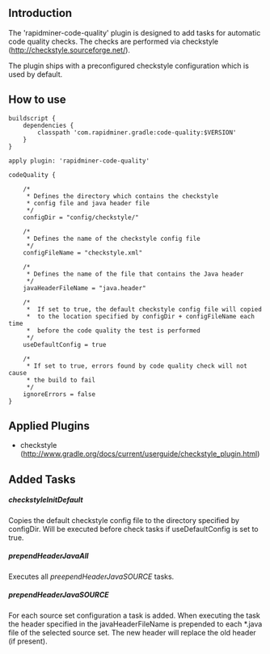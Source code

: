 ## Introduction
The 'rapidminer-code-quality' plugin is designed to add tasks for automatic code quality checks. The checks are performed via checkstyle (http://checkstyle.sourceforge.net/).

The plugin ships with a preconfigured checkstyle configuration which is used by default.

## How to use
	buildscript { 
		dependencies { 
			classpath 'com.rapidminer.gradle:code-quality:$VERSION'
		} 
	}
	 
	apply plugin: 'rapidminer-code-quality'
	 
	codeQuality {
	 
		/*
		 * Defines the directory which contains the checkstyle
		 * config file and java header file
		 */
		configDir = "config/checkstyle/"
	 
		/*
		 * Defines the name of the checkstyle config file
		 */
		configFileName = "checkstyle.xml"
	 
		/*
		 * Defines the name of the file that contains the Java header
		 */
		javaHeaderFileName = "java.header"
	 
		/*
		 *  If set to true, the default checkstyle config file will copied 
		 *  to the location specified by configDir + configFileName each time 
		 *  before the code quality the test is performed
		 */
		useDefaultConfig = true
		
		/*
		 * If set to true, errors found by code quality check will not cause 
		 * the build to fail 
		 */
		ignoreErrors = false
	}
	
## Applied Plugins
- checkstyle (http://www.gradle.org/docs/current/userguide/checkstyle_plugin.html)

## Added Tasks
##### checkstyleInitDefault
Copies the default checkstyle config file to the directory specified by configDir. Will be executed before check tasks if useDefaultConfig is set to true.

##### prependHeaderJavaAll
Executes all *preependHeaderJavaSOURCE* tasks.

##### prependHeaderJavaSOURCE
For each source set configuration a task is added. When executing the task the header specified in the javaHeaderFileName is prepended to each *.java file of the selected source set. The new header will replace the old header (if present).